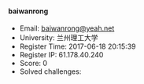 #### baiwanrong  

* Email: baiwanrong@yeah.net  
* University: 兰州理工大学  
* Register Time: 2017-06-18 20:15:39  
* Register IP: 61.178.40.240  
* Score: 0  
* Solved challenges: 
